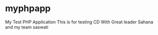 # myphpapp
My Test PHP Application
This is for testing CD
With Great leader Sahana and my team
saswati
